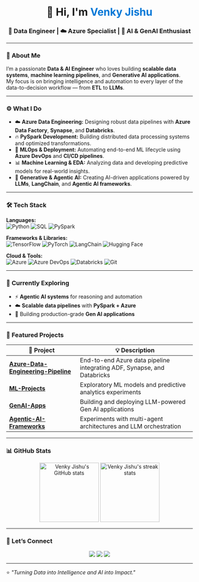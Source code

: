 <!-- Profile Header -->
<h1 align="center">👋 Hi, I'm <span style="color:#0078D7;">Venky Jishu</span></h1>
<h3 align="center">💾 Data Engineer | ☁️ Azure Specialist | 🤖 AI & GenAI Enthusiast</h3>

---

### 🧩 **About Me**

I’m a passionate **Data & AI Engineer** who loves building **scalable data systems**, **machine learning pipelines**, and **Generative AI applications**.  
My focus is on bringing intelligence and automation to every layer of the data-to-decision workflow — from **ETL** to **LLMs**.

---

### ⚙️ **What I Do**
- ☁️ **Azure Data Engineering:** Designing robust data pipelines with **Azure Data Factory**, **Synapse**, and **Databricks**.  
- 🔥 **PySpark Development:** Building distributed data processing systems and optimized transformations.  
- 🔧 **MLOps & Deployment:** Automating end-to-end ML lifecycle using **Azure DevOps** and **CI/CD pipelines**.  
- 📊 **Machine Learning & EDA:** Analyzing data and developing predictive models for real-world insights.  
- 🤖 **Generative & Agentic AI:** Creating AI-driven applications powered by **LLMs**, **LangChain**, and **Agentic AI frameworks**.

---

### 🛠️ **Tech Stack**

**Languages:**  
![Python](https://img.shields.io/badge/Python-3776AB?style=for-the-badge&logo=python&logoColor=white)
![SQL](https://img.shields.io/badge/SQL-336791?style=for-the-badge&logo=postgresql&logoColor=white)
![PySpark](https://img.shields.io/badge/PySpark-E25A1C?style=for-the-badge&logo=apachespark&logoColor=white)

**Frameworks & Libraries:**  
![TensorFlow](https://img.shields.io/badge/TensorFlow-FF6F00?style=for-the-badge&logo=tensorflow&logoColor=white)
![PyTorch](https://img.shields.io/badge/PyTorch-EE4C2C?style=for-the-badge&logo=pytorch&logoColor=white)
![LangChain](https://img.shields.io/badge/LangChain-121212?style=for-the-badge&logo=openai&logoColor=white)
![Hugging Face](https://img.shields.io/badge/Hugging%20Face-FFD21E?style=for-the-badge&logo=huggingface&logoColor=black)

**Cloud & Tools:**  
![Azure](https://img.shields.io/badge/Microsoft%20Azure-0078D4?style=for-the-badge&logo=microsoftazure&logoColor=white)
![Azure DevOps](https://img.shields.io/badge/Azure%20DevOps-0078D7?style=for-the-badge&logo=azuredevops&logoColor=white)
![Databricks](https://img.shields.io/badge/Databricks-EF3E2E?style=for-the-badge&logo=databricks&logoColor=white)
![Git](https://img.shields.io/badge/Git-F05032?style=for-the-badge&logo=git&logoColor=white)

---

### 🌱 **Currently Exploring**
- ⚡ **Agentic AI systems** for reasoning and automation  
- ☁️ **Scalable data pipelines** with **PySpark + Azure**  
- 🤝 Building production-grade **Gen AI applications**  

---

### 📂 **Featured Projects**

| 🚀 Project | 💡 Description |
|------------|----------------|
| [**Azure-Data-Engineering-Pipeline**](https://github.com/VenkyJishu/Azure-Data-Engineering-Pipeline) | End-to-end Azure data pipeline integrating ADF, Synapse, and Databricks |
| [**ML-Projects**](https://github.com/VenkyJishu/MachineLearning_Projects) | Exploratory ML models and predictive analytics experiments |
| [**GenAI-Apps**](https://github.com/VenkyJishu/GenAI) | Building and deploying LLM-powered Gen AI applications |
| [**Agentic-AI-Frameworks**](https://github.com/VenkyJishu/AgenticAI) | Experiments with multi-agent architectures and LLM orchestration |

---

### 📊 **GitHub Stats**

<p align="center">
  <img src="https://github-readme-stats.vercel.app/api?username=VenkyJishu&show_icons=true&theme=tokyonight" alt="Venky Jishu's GitHub stats" height="160px"/>
  <img src="https://github-readme-streak-stats.herokuapp.com/?user=VenkyJishu&theme=tokyonight" alt="Venky Jishu's streak stats" height="160px"/>
</p>

---

### 🤝 **Let’s Connect**
<p align="center">
  <a href="https://www.linkedin.com/in/venkyjishu/"><img src="https://img.shields.io/badge/LinkedIn-0077B5?style=for-the-badge&logo=linkedin&logoColor=white" /></a>
  <a href="mailto:venkyjishu@gmail.com"><img src="https://img.shields.io/badge/Email-D14836?style=for-the-badge&logo=gmail&logoColor=white" /></a>
  <a href="https://github.com/VenkyJishu"><img src="https://img.shields.io/badge/GitHub-100000?style=for-the-badge&logo=github&logoColor=white" /></a>
</p>

---

⭐️ *"Turning Data into Intelligence and AI into Impact."*
